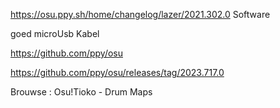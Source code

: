https://osu.ppy.sh/home/changelog/lazer/2021.302.0
Software


goed microUsb Kabel


https://github.com/ppy/osu

https://github.com/ppy/osu/releases/tag/2023.717.0

Brouwse : Osu!Tioko - Drum Maps 

